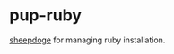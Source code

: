 # pup-ruby

[sheepdoge](https://github.com/mattjmcnaughton/sheepdoge) for managing ruby
installation.
